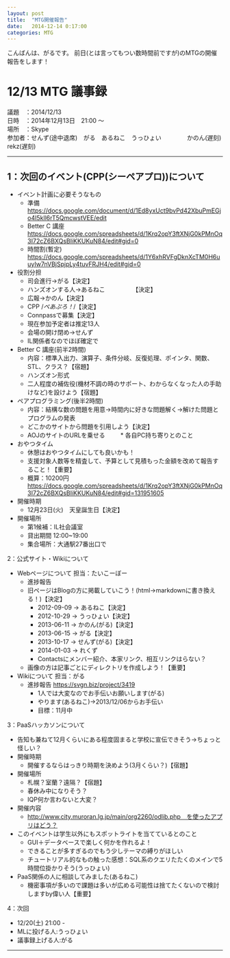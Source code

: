 ```yaml
---
layout: post
title:  "MTG開催報告"
date:   2014-12-14 0:17:00
categories: MTG
---
```


こんばんは、がるです。
前日(とは言ってもつい数時間前ですが)のMTGの開催報告をします！

# 12/13 MTG 議事録


議題　：2014/12/13  
日時　：2014年12月13日　21:00 ～  
場所　：Skype  
参加者：せんず(途中退席)　がる　あるねこ　うっひょい
　　　　かのん(遅刻)　rekz(遅刻)  
  
----------------------------------------------------------------------

## 1：次回のイベント(CPP(シーペアプロ))について
* イベント計画に必要そうなもの
  * 準備 https://docs.google.com/document/d/1Ed8yxUct9bvPd42XbuPmEGjo4I5kll6rT5QmcwstVEE/edit
  * Better C 講座 https://docs.google.com/spreadsheets/d/1Krq2opY3ftXNjG0kPMnOq3I72cZ6BXQsBIiKKUKuN84/edit#gid=0
  * 時間割(暫定) https://docs.google.com/spreadsheets/d/1Y6xhRVFgDknXcTM0H6uuyIw7nVBjSpjpLy4tuvFRJH4/edit#gid=0
* 役割分担
  * 司会進行→がる【決定】
  * ハンズオンする人→あるねこ
　　　　 【決定】
  * 広報→かのん【決定】
   * CPP /*ぺあぷろ！*/【決定】
   * Connpassで募集【決定】
   * 現在参加予定者は推定13人
  * 会場の開け閉め→せんず
   * IL関係者なのでほぼ確定で
* Better C 講座(前半2時間)
  * 内容：標準入出力、演算子、条件分岐、反復処理、ポインタ、関数、STL、クラス？【宿題】
  * ハンズオン形式
   * 二人程度の補佐役(機材不調の時のサポート、わからなくなった人の手助けなど)を設けよう【宿題】
* ペアプログラミング(後半2時間)
  * 内容：結構な数の問題を用意→時間内に好きな問題解く→解けた問題とプログラムの発表
   * どこかのサイトから問題を引用しよう【決定】
    * AOJのサイトのURLを乗せる
　　 * 各自PC持ち寄りとのこと
* おやつタイム
  * 休憩はおやつタイムにしても良いかも！
  * 支援対象人数等を精査して、予算として見積もった金額を改めて報告すること！【重要】
   * 概算：10200円 https://docs.google.com/spreadsheets/d/1Krq2opY3ftXNjG0kPMnOq3I72cZ6BXQsBIiKKUKuN84/edit#gid=131951605
* 開催時期
  * 12月23日(火)　天皇誕生日【決定】
* 開催場所
  * 第1候補：IL社会議室
   * 貸出期間 12:00~19:00
  * 集合場所：大通駅27番出口で


2：公式サイト・Wikiについて  
* Webページについて 担当：たいこーぼー  
  * 進捗報告  
   * 旧ページはBlogの方に掲載していこう！(html→markdownに書き換える！)【決定】
     * 2012-09-09 -> あるねこ【決定】
     * 2012-10-29 -> うっひょい【決定】
     * 2013-06-11 -> かのん(がる)【決定】
     * 2013-06-15 -> がる【決定】
     * 2013-10-17 -> せんず(がる)【決定】
     * 2014-01-03 -> れくず
     * Contactsにメンバー紹介、本家リンク、相互リンクはらない？
  * 画像の方は記事ごとにディレクトリを作成しよう！【重要】
* Wikiについて 担当：がる
  * 進捗報告 https://svgn.biz/project/3419
    * 1人では大変なのでお手伝いお願いします(がる)
    * やります(あるねこ)→2013/12/06からお手伝い
    * 目標：11月中


3：PaaSハッカソンについて
* 告知も兼ねて12月くらいにある程度固まると学校に宣伝できそう→ちょっと怪しい？
* 開催時期
  * 開催するならはっきり時期を決めよう(3月くらい？)【宿題】
* 開催場所
  * 札幌？室蘭？遠隔？【宿題】
  * 春休み中になりそう？
  * IQP何か言わないと大変？
* 開催内容
  * http://www.city.muroran.lg.jp/main/org2260/odlib.php　を使ったアプリはどう？
* このイベントは学生以外にもスポットライトを当てているとのこと
  * GUI＋データベースで楽しく何かを作れるよ！
  * できることが多すぎるのでもう少しテーマの縛りがほしい
  * チュートリアル的なもの触った感想：SQL系のクエリたたくのメインで5時間位掛かりそう(うっひょい)
* PaaS関係の人に相談してみました(あるねこ)
  * 機密事項が多いので課題は多いが広める可能性は捨てたくないので検討しますby偉い人【重要】


4：次回
* 12/20(土) 21:00 -
* MLに投げる人:うっひょい
* 議事録上げる人:がる


---------------------------------------------------------------------

